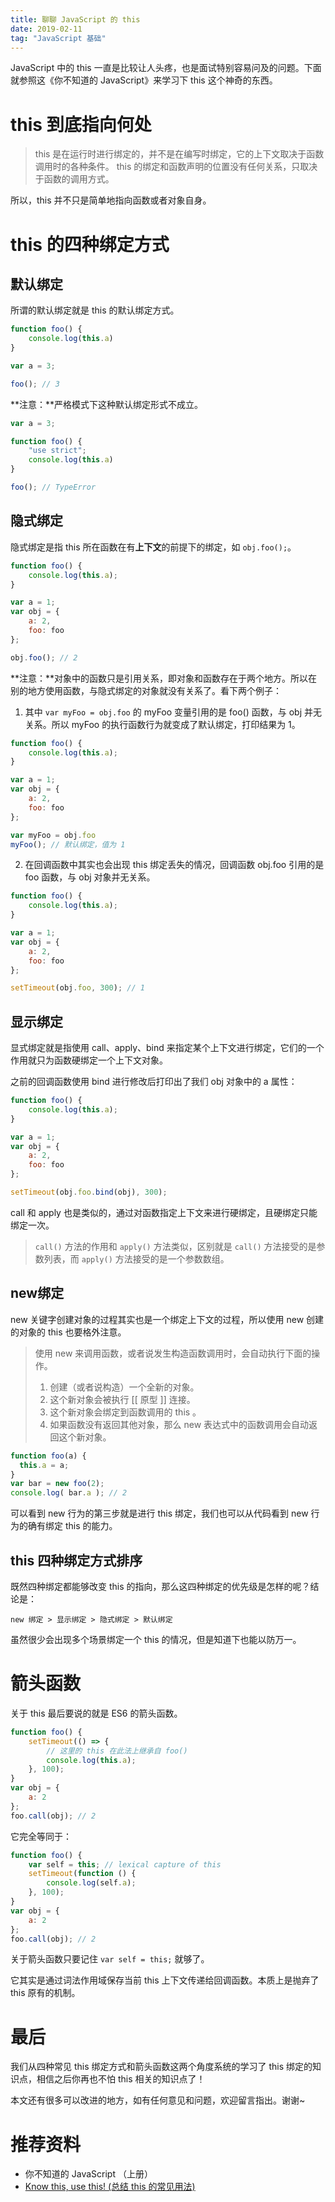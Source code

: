 ```yaml
---
title: 聊聊 JavaScript 的 this
date: 2019-02-11
tag: "JavaScript 基础"
---
```


JavaScript 中的 this 一直是比较让人头疼，也是面试特别容易问及的问题。下面就参照这《你不知道的 JavaScript》来学习下 this 这个神奇的东西。

# this 到底指向何处

> this 是在运行时进行绑定的，并不是在编写时绑定，它的上下文取决于函数调用时的各种条件。 this 的绑定和函数声明的位置没有任何关系，只取决于函数的调用方式。

所以，this 并不只是简单地指向函数或者对象自身。

# this 的四种绑定方式

## 默认绑定

所谓的默认绑定就是 this 的默认绑定方式。

```js
function foo() {
    console.log(this.a)
}

var a = 3;

foo(); // 3
```

**注意：**严格模式下这种默认绑定形式不成立。

```js
var a = 3;

function foo() {
    "use strict";
    console.log(this.a)
}

foo(); // TypeError
```

## 隐式绑定

隐式绑定是指 this 所在函数在有**上下文**的前提下的绑定，如 `obj.foo();`。

```js
function foo() {
    console.log(this.a);
}

var a = 1;
var obj = {
    a: 2,
    foo: foo
};

obj.foo(); // 2
```

**注意：**对象中的函数只是引用关系，即对象和函数存在于两个地方。所以在别的地方使用函数，与隐式绑定的对象就没有关系了。看下两个例子：

1. 其中 `var myFoo = obj.foo` 的 myFoo 变量引用的是 foo() 函数，与 obj 并无关系。所以 myFoo 的执行函数行为就变成了默认绑定，打印结果为 1。

```js
function foo() {
    console.log(this.a);
}

var a = 1;
var obj = {
    a: 2,
    foo: foo
};

var myFoo = obj.foo
myFoo(); // 默认绑定，值为 1
```

2. 在回调函数中其实也会出现 this 绑定丢失的情况，回调函数 obj.foo 引用的是 foo 函数，与 obj 对象并无关系。

```js
function foo() {
    console.log(this.a);
}

var a = 1;
var obj = {
    a: 2,
    foo: foo
};

setTimeout(obj.foo, 300); // 1
```

## 显示绑定

显式绑定就是指使用 call、apply、bind 来指定某个上下文进行绑定，它们的一个作用就只为函数硬绑定一个上下文对象。

之前的回调函数使用 bind 进行修改后打印出了我们 obj 对象中的 a 属性：

```js
function foo() {
    console.log(this.a);
}

var a = 1;
var obj = {
    a: 2,
    foo: foo
};

setTimeout(obj.foo.bind(obj), 300);
```

call 和 apply 也是类似的，通过对函数指定上下文来进行硬绑定，且硬绑定只能绑定一次。

> `call()` 方法的作用和 `apply()` 方法类似，区别就是 `call()` 方法接受的是参数列表，而 `apply()` 方法接受的是一个参数数组。

## new绑定

new 关键字创建对象的过程其实也是一个绑定上下文的过程，所以使用 new 创建的对象的 this 也要格外注意。

> 使用 new 来调用函数，或者说发生构造函数调用时，会自动执行下面的操作。
>
> 1. 创建（或者说构造）一个全新的对象。
> 2. 这个新对象会被执行 [[ 原型 ]] 连接。
> 3. 这个新对象会绑定到函数调用的 this 。
> 4. 如果函数没有返回其他对象，那么 new 表达式中的函数调用会自动返回这个新对象。

```js
function foo(a) {
  this.a = a;
}
var bar = new foo(2);
console.log( bar.a ); // 2
```

可以看到 new 行为的第三步就是进行 this 绑定，我们也可以从代码看到 new 行为的确有绑定 this 的能力。

## this 四种绑定方式排序

既然四种绑定都能够改变 this 的指向，那么这四种绑定的优先级是怎样的呢？结论是：

```
new 绑定 > 显示绑定 > 隐式绑定 > 默认绑定
```

虽然很少会出现多个场景绑定一个 this 的情况，但是知道下也能以防万一。

# 箭头函数

关于 this 最后要说的就是 ES6 的箭头函数。

```js
function foo() {
    setTimeout(() => {
        // 这里的 this 在此法上继承自 foo()
        console.log(this.a);
    }, 100);
}
var obj = {
    a: 2
};
foo.call(obj); // 2
```

它完全等同于：

```js
function foo() {
    var self = this; // lexical capture of this
    setTimeout(function () {
        console.log(self.a);
    }, 100);
}
var obj = {
    a: 2
};
foo.call(obj); // 2
```

关于箭头函数只要记住 `var self = this;` 就够了。

它其实是通过词法作用域保存当前 this 上下文传递给回调函数。本质上是抛弃了 this 原有的机制。

# 最后

我们从四种常见 this 绑定方式和箭头函数这两个角度系统的学习了 this 绑定的知识点，相信之后你再也不怕 this 相关的知识点了！

本文还有很多可以改进的地方，如有任何意见和问题，欢迎留言指出。谢谢~

# 推荐资料

* 你不知道的 JavaScript （上册）
* [Know this, use this! (总结 this 的常见用法)](https://juejin.im/entry/57c25064d342d3006b216070)